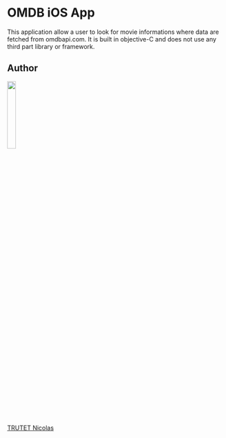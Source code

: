 # OMDB iOS App

This application allow a user to look for movie informations where data are fetched from omdbapi.com.
It is built in objective-C and does not use any third part library or framework.

## Author

<img src="https://goo.gl/photos/syjPg2vSUemt4wqGA" width="20%">


<a href="http://www.nicolastrutet.com/">TRUTET Nicolas</a>

